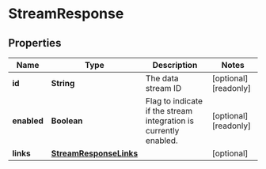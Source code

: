 

# StreamResponse


## Properties

| Name | Type | Description | Notes |
|------------ | ------------- | ------------- | -------------|
|**id** | **String** | The data stream ID |  [optional] [readonly] |
|**enabled** | **Boolean** | Flag to indicate if the stream integration is currently enabled. |  [optional] [readonly] |
|**links** | [**StreamResponseLinks**](StreamResponseLinks.md) |  |  [optional] |




